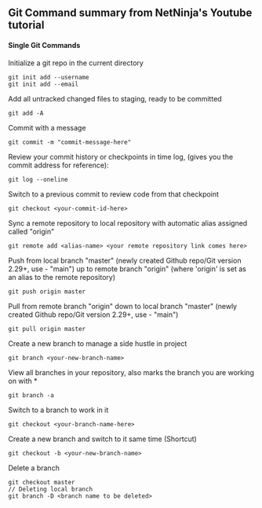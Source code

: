 ## Git Command summary from NetNinja's Youtube tutorial

#### Single Git Commands
Initialize a git repo in the current directory

    git init add --username
    git init add --email

Add all untracked changed files to staging, ready to be committed

    git add -A

Commit with a message

    git commit -m "commit-message-here"

Review your commit history or checkpoints in time log, (gives you the commit address for reference):

    git log --oneline

Switch to a previous commit to review code from that checkpoint

    git checkout <your-commit-id-here>

Sync a remote repository to local repository with automatic alias assigned called "origin"

    git remote add <alias-name> <your remote repository link comes here>

Push from local branch "master" (newly created Github repo/Git version 2.29+, use - "main") up to remote branch "origin" (where 'origin' is set as an alias to the remote repository)

    git push origin master

Pull from remote branch "origin" down to local branch "master" (newly created Github repo/Git version 2.29+, use - "main")

    git pull origin master

Create a new branch to manage a side hustle in project

    git branch <your-new-branch-name>

View all branches in your repository, also marks the branch you are working on with *

    git branch -a

Switch to a branch to work in it

    git checkout <your-branch-name-here>

Create a new branch and switch to it same time (Shortcut)

    git checkout -b <your-new-branch-name>

Delete a branch

    git checkout master
    // Deleting local branch
    git branch -D <branch name to be deleted>
